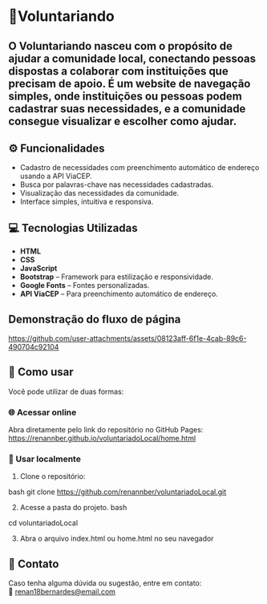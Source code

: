 # 🌟Voluntariando
 ## O Voluntariando nasceu com o propósito de ajudar a comunidade local, conectando pessoas dispostas a colaborar com instituições que precisam de apoio. É um website de navegação simples, onde instituições ou pessoas podem cadastrar suas necessidades, e a comunidade consegue visualizar e escolher como ajudar.

 ## ⚙️ Funcionalidades

- Cadastro de necessidades com preenchimento automático de endereço usando a API ViaCEP.
- Busca por palavras-chave nas necessidades cadastradas.
- Visualização das necessidades da comunidade.
- Interface simples, intuitiva e responsiva.

## 💻 Tecnologias Utilizadas

- **HTML**
- **CSS**
- **JavaScript**
- **Bootstrap** – Framework para estilização e responsividade.
- **Google Fonts** – Fontes personalizadas.
- **API ViaCEP** – Para preenchimento automático de endereço.


<h2>Demonstração do fluxo de página </h2>

https://github.com/user-attachments/assets/08123aff-6f1e-4cab-89c6-490704c92104



## 🚀 Como usar

Você pode utilizar de duas formas:

### 🌐 Acessar online
Abra diretamente pelo link do repositório no GitHub Pages:  
 https://renannber.github.io/voluntariadoLocal/home.html


### 📁 Usar localmente
1. Clone o repositório:

bash
git clone https://github.com/renannber/voluntariadoLocal.git

2. Acesse a pasta do projeto.
bash

cd voluntariadoLocal


3. Abra o arquivo index.html ou home.html no seu navegador 
 

## 📩 Contato

Caso tenha alguma dúvida ou sugestão, entre em contato:  
📧 [renan18bernardes@email.com](mailto:renanbernardes@email.com)


